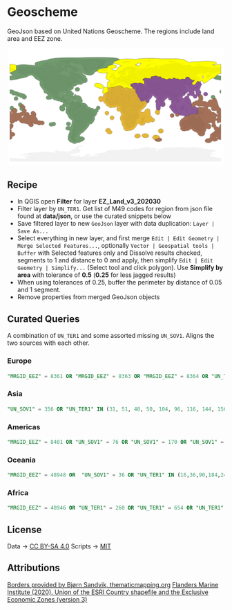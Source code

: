 # Geoscheme
GeoJson based on United Nations Geoscheme. The regions include land area and EEZ zone.

![Preview](/docs/geojson-preview.png)

## Recipe
* In QGIS open **Filter** for layer **EZ_Land_v3_202030**
* Filter layer by `UN_TER1`. Get list of M49 codes for region from json file found at **data/json**, or use the curated snippets below
* Save filtered layer to new `GeoJson` layer with data duplication: `Layer | Save As...` 
* Select everything in new layer, and first merge `Edit | Edit Geometry | Merge Selected Features...`, optionally `Vector | Geospatial tools | Buffer` with Selected features only and Dissolve results checked, segments to 1 and distance to 0 and apply, then simplify `Edit | Edit Geometry | Simplify...` (Select tool and click polygon). Use **Simplify by area** with tolerance of **0.5** (**0.25** for less jagged results)
* When using tolerances of 0.25, buffer the perimeter by distance of 0.05 and 1 segment.
* Remove properties from merged GeoJson objects
## Curated Queries
A combination of `UN_TER1` and some assorted missing `UN_SOV1`. Aligns the two sources with each other.

### Europe
```sql
"MRGID_EEZ" = 8361 OR "MRGID_EEZ" = 8363 OR "MRGID_EEZ" = 8364 OR "UN_TER1" IN (8, 70, 100, 208, 372, 233, 40, 203, 246, 250, 276, 300, 191, 348, 352, 380, 428, 112, 440, 703, 438, 807, 470, 56, 234, 20, 292, 833, 442, 492, 499, 248, 528, 578, 616, 620, 642, 498, 643, 705, 724, 752, 756, 826, 804, 674, 688, 336, 744, 831, 832)
```

### Asia
```sql
"UN_SOV1" = 356 OR "UN_TER1" IN (31, 51, 48, 50, 104, 96, 116, 144, 156, 4, 64, 196, 268, 356, 364, 376, 368, 392, 400, 417, 408, 410, 414, 398, 418, 422, 496, 512, 462, 458, 344, 446, 275, 524, 586, 634, 608, 682, 702, 760, 764, 762, 792, 795, 860, 704, 887, 360, 784, 626, 158)
```

### Americas
```sql
"MRGID_EEZ" = 8401 OR "UN_SOV1" = 76 OR "UN_SOV1" = 170 OR "UN_SOV1" = 332 OR "UN_SOV1" = 152 OR "UN_SOV1" = 218 OR "UN_SOV1" = 840 OR "UN_TER1" IN (28,32,52,60,44,84,68,76,124,152,136,170,188,192,212,214,218,222,254,238,308,304,320,328,332,340,388,474,500,484,533,660,740,558,600,604,591,630,659,662,780,840,858,670,862,92,850,312,530,666,796,535)
```

### Oceania
```sql
"MRGID_EEZ" = 48948 OR  "UN_SOV1" = 36 OR "UN_TER1" IN (16,36,90,184,242,583,258,316,296,540,570,580,574,548,520,554,598,772,776,798,876,882,612,585,584)
```

### Africa
```sql
"MRGID_EEZ" = 48946 OR "UN_TER1" = 260 OR "UN_TER1" = 654 OR "UN_TER1" = 638 OR "UN_TER1" = 175 OR "UN_SOV1" IN (12,24,204,178,180,108,120,148,174,140,132,262,818,226,232,231,270,266,288,324,384,404,430,434,450,466,504,480,478,508,454,562,175,566,624,638,646,690,710,426,72,686,694,706,736,768,678,788,834,800,854,516,748,894,716,654,732, 728, 729)
```


## License
Data → [CC BY-SA 4.0](https://creativecommons.org/licenses/by-sa/4.0/)
Scripts → [MIT](https://opensource.org/license/mit/)

## Attributions
[Borders provided by Bjørn Sandvik, thematicmapping.org](https://thematicmapping.org/downloads/world_borders.php)
[Flanders Marine Institute (2020). Union of the ESRI Country shapefile and the Exclusive Economic Zones (version 3)](https://www.marineregions.org/downloads.php)